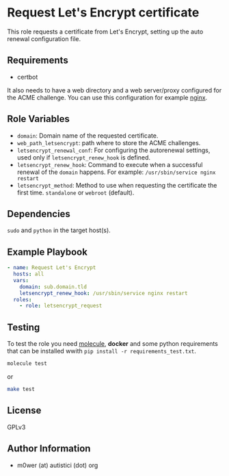 # Request Let's Encrypt certificate

This role requests a certificate from Let's Encrypt, setting up the auto
renewal configuration file.

## Requirements

* certbot

It also needs to have a web directory and a web server/proxy configured for the
ACME challenge. You can use this configuration for example
[nginx](https://www.nginx.com/blog/free-certificates-lets-encrypt-and-nginx/).

## Role Variables

* `domain`: Domain name of the requested certificate.
* `web_path_letsencrypt`: path where to store the ACME challenges.
* `letsencrypt_renewal_conf`: For configuring the autorenewal settings, used
   only if `letsencrypt_renew_hook` is defined.
* `letsencrypt_renew_hook`: Command to execute when a successful renewal of the
   `domain` happens. For example: `/usr/sbin/service nginx restart`
* `letsencrypt_method`: Method to use when requesting the certificate the first
   time. `standalone` or `webroot` (default).

## Dependencies

`sudo` and `python` in the target host(s).

## Example Playbook

```yaml
- name: Request Let's Encrypt
  hosts: all
  vars:
    domain: sub.domain.tld
    letsencrypt_renew_hook: /usr/sbin/service nginx restart
  roles:
    - role: letsencrypt_request
```

## Testing

To test the role you need [molecule](http://molecule.readthedocs.io/en/latest/),
**docker** and some python requirements that can be installed wwith `pip install -r requirements_test.txt`.

```bash
molecule test
```

or

```bash
make test
```

## License

GPLv3

## Author Information

* m0wer (at) autistici (dot) org
